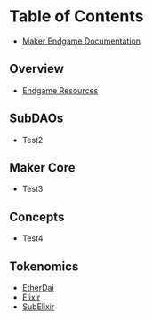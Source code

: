 # Table of Contents

* [Maker Endgame Documentation](README.md)

## Overview
* [Endgame Resources](misc/resources.md)

## SubDAOs
* Test2

## Maker Core
* Test3

## Concepts
* Test4

## Tokenomics
* [EtherDai](tokenomics/etherdai.md)
* [Elixir](tokenomics/elixir.md)
* [SubElixir](tokenomics/subelixir.md)

